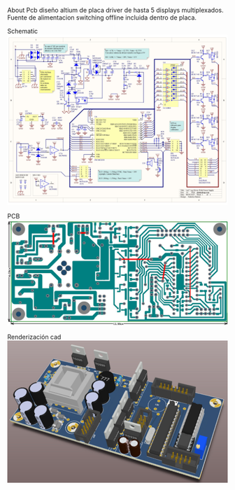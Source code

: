About
Pcb diseño altium de placa driver de hasta 5 displays multiplexados.
Fuente de alimentacion switching offline incluida dentro de placa.

Schematic
![alt text](https://raw.githubusercontent.com/federicogramos/led7SegDriverWithPS/main/otherFiles/sch.jpg)

PCB
![alt text](https://raw.githubusercontent.com/federicogramos/led7SegDriverWithPS/main/otherFiles/pcb.jpg)

Renderización cad
![alt text](https://raw.githubusercontent.com/federicogramos/led7SegDriverWithPS/main/otherFiles/cad.jpg)
